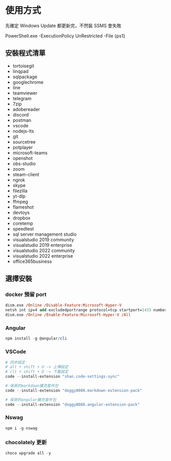 # 使用方式

先確定 Windows Update 都更新完，不然裝 SSMS 會失敗

PowerShell.exe -ExecutionPolicy UnRestricted -File {ps1}

## 安裝程式清單

- tortoisegit
- linqpad
- sqlpackage
- googlechrome
- line
- teamviewer
- telegram
- 7zip
- adobereader
- discord
- postman
- vscode
- nodejs-lts
- git
- sourcetree
- potplayer
- microsoft-teams
- openshot
- obs-studio
- zoom
- steam-client
- ngrok
- skype
- filezilla
- yt-dlp
- ffmpeg
- flameshot
- devtoys
- dropbox
- coretemp
- speedtest
- sql server management studio
- visualstudio 2019 community
- visualstudio 2019 enterprise
- visualstudio 2022 community
- visualstudio 2022 enterprise
- office365business

## 選擇安裝

### docker 預留 port

```ps
dism.exe /Online /Disable-Feature:Microsoft-Hyper-V
netsh int ipv4 add excludedportrange protocol=tcp startport=1433 numberofports=1
dism.exe /Online /Enable-Feature:Microsoft-Hyper-V /All
```

### Angular

```powershell
npm install -g @angular/cli
```

### VSCode

```powershell
# 同步設定
# alt + shift + U -> 上傳設定
# clt + shift + D -> 下載設定
code --install-extension "shan.code-settings-sync"

# 保哥的markdown擴充套件包
code --install-extension "doggy8088.markdown-extension-pack"

# 保哥的angular擴充套件包
code --install-extension "doggy8088.angular-extension-pack"
```

### Nswag

```powershell
npm i -g nswag
```

### chocolately 更新

```powershell
choco upgrade all -y
```
